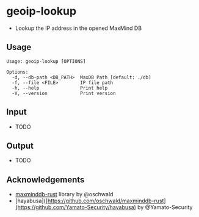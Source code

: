 # geoip-lookup

- Lookup the IP address in the opened MaxMind DB

## Usage
```
Usage: geoip-lookup [OPTIONS]

Options:
  -d, --db-path <DB_PATH>  MaxDB Path [default: ./db]
  -f, --file <FILE>        IP file path
  -h, --help               Print help
  -V, --version            Print version

```

## Input

- TODO

## Output

- TODO


## Acknowledgements
- [maxminddb-rust](https://github.com/oschwald/maxminddb-rust) library by @oschwald
- [hayabusa]([https://github.com/oschwald/maxminddb-rust](https://github.com/Yamato-Security/hayabusa) by @Yamato-Security
